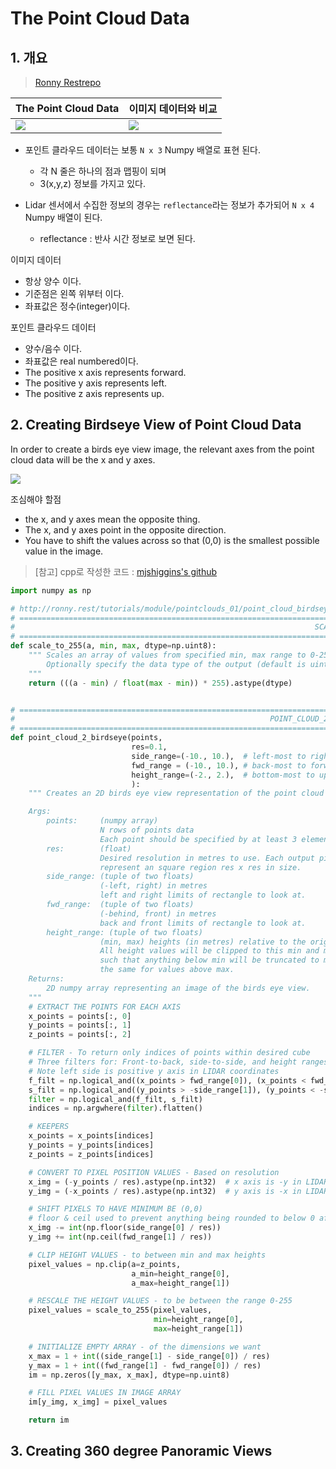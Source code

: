 # The Point Cloud Data


## 1. 개요 

> [Ronny Restrepo](http://ronny.rest/tutorials/module/pointclouds_01/point_cloud_data/)

|The Point Cloud Data|이미지 데이터와 비교 |
|-|-|
|![](http://i.imgur.com/Bc13san.png)|![](http://i.imgur.com/smzFU5N.png)|



- 포인트 클라우드 데이터는 보통 `N x 3` Numpy 배열로 표현 된다. 
    - 각 N 줄은 하나의 점과 맵핑이 되며 
    - 3(x,y,z) 정보를 가지고 있다. 

- Lidar 센서에서 수집한 정보의 경우는 `reflectance`라는 정보가 추가되어 `N x 4` Numpy 배열이 된다. 
    - reflectance : 반사 시간 정보로 보면 된다. 


이미지 데이터
- 항상 양수 이다. 
- 기준점은 왼쪽 위부터 이다. 
- 좌표값은 정수(integer)이다. 

포인트 클라우드 데이터 
- 양수/음수 이다. 
- 좌표값은 real numbered이다. 
- The positive x axis represents forward.
- The positive y axis represents left.
- The positive z axis represents up.

## 2. Creating Birdseye View of Point Cloud Data

In order to create a birds eye view image, the relevant axes from the point cloud data will be the x and y axes.

![](http://i.imgur.com/cHsb48Y.png)

조심해야 할점 
- the x, and y axes mean the opposite thing.
- The x, and y axes point in the opposite direction.
- You have to shift the values across so that (0,0) is the smallest possible value in the image.

> [참고] cpp로 작성한 코드 : [mjshiggins's github](https://github.com/mjshiggins/ros-examples)

```python
import numpy as np

# http://ronny.rest/tutorials/module/pointclouds_01/point_cloud_birdseye/
# ==============================================================================
#                                                                   SCALE_TO_255
# ==============================================================================
def scale_to_255(a, min, max, dtype=np.uint8):
    """ Scales an array of values from specified min, max range to 0-255
        Optionally specify the data type of the output (default is uint8)
    """
    return (((a - min) / float(max - min)) * 255).astype(dtype)


# ==============================================================================
#                                                         POINT_CLOUD_2_BIRDSEYE
# ==============================================================================
def point_cloud_2_birdseye(points,
                           res=0.1,
                           side_range=(-10., 10.),  # left-most to right-most
                           fwd_range = (-10., 10.), # back-most to forward-most
                           height_range=(-2., 2.),  # bottom-most to upper-most
                           ):
    """ Creates an 2D birds eye view representation of the point cloud data.

    Args:
        points:     (numpy array)
                    N rows of points data
                    Each point should be specified by at least 3 elements x,y,z
        res:        (float)
                    Desired resolution in metres to use. Each output pixel will
                    represent an square region res x res in size.
        side_range: (tuple of two floats)
                    (-left, right) in metres
                    left and right limits of rectangle to look at.
        fwd_range:  (tuple of two floats)
                    (-behind, front) in metres
                    back and front limits of rectangle to look at.
        height_range: (tuple of two floats)
                    (min, max) heights (in metres) relative to the origin.
                    All height values will be clipped to this min and max value,
                    such that anything below min will be truncated to min, and
                    the same for values above max.
    Returns:
        2D numpy array representing an image of the birds eye view.
    """
    # EXTRACT THE POINTS FOR EACH AXIS
    x_points = points[:, 0]
    y_points = points[:, 1]
    z_points = points[:, 2]

    # FILTER - To return only indices of points within desired cube
    # Three filters for: Front-to-back, side-to-side, and height ranges
    # Note left side is positive y axis in LIDAR coordinates
    f_filt = np.logical_and((x_points > fwd_range[0]), (x_points < fwd_range[1]))
    s_filt = np.logical_and((y_points > -side_range[1]), (y_points < -side_range[0]))
    filter = np.logical_and(f_filt, s_filt)
    indices = np.argwhere(filter).flatten()

    # KEEPERS
    x_points = x_points[indices]
    y_points = y_points[indices]
    z_points = z_points[indices]

    # CONVERT TO PIXEL POSITION VALUES - Based on resolution
    x_img = (-y_points / res).astype(np.int32)  # x axis is -y in LIDAR
    y_img = (-x_points / res).astype(np.int32)  # y axis is -x in LIDAR

    # SHIFT PIXELS TO HAVE MINIMUM BE (0,0)
    # floor & ceil used to prevent anything being rounded to below 0 after shift
    x_img -= int(np.floor(side_range[0] / res))
    y_img += int(np.ceil(fwd_range[1] / res))

    # CLIP HEIGHT VALUES - to between min and max heights
    pixel_values = np.clip(a=z_points,
                           a_min=height_range[0],
                           a_max=height_range[1])

    # RESCALE THE HEIGHT VALUES - to be between the range 0-255
    pixel_values = scale_to_255(pixel_values,
                                min=height_range[0],
                                max=height_range[1])

    # INITIALIZE EMPTY ARRAY - of the dimensions we want
    x_max = 1 + int((side_range[1] - side_range[0]) / res)
    y_max = 1 + int((fwd_range[1] - fwd_range[0]) / res)
    im = np.zeros([y_max, x_max], dtype=np.uint8)

    # FILL PIXEL VALUES IN IMAGE ARRAY
    im[y_img, x_img] = pixel_values

    return im
```
## 3. Creating 360 degree Panoramic Views